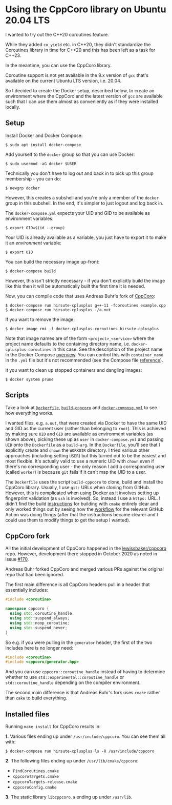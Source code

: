 Using the CppCoro library on Ubuntu 20.04 LTS
=============================================

I wanted to try out the C++20 coroutines feature.

While they added `co_yield` etc. in C++20, they didn't standardize the Coroutines library in time for C++20 and this has been left as a task for C++23.

In the meantime, you can use the CppCoro library.

Coroutine support is not yet available in the 9.x version of `gcc` that's available on the current Ubuntu LTS version, i.e. 20.04.

So I decided to create the Docker setup, described below, to create an environment where the CppCoro and the latest version of `gcc` are available such that I can use them almost as conveniently as if they were installed locally.

Setup
-----

Install Docker and Docker Compose:

    $ sudo apt install docker-compose

Add yourself to the `docker` group so that you can use Docker:

    $ sudo usermod -aG docker $USER

Technically you don't have to log out and back in to pick up this group membership - you can do:

    $ newgrp docker

However, this creates a subshell and you're only a member of the `docker` group in this subshell. In the end, it's simpler to just logout and log back in.

The `docker-compose.yml` expects your UID and GID to be available as environment variables:

    $ export GID=$(id --group)

Your UID is already available as a variable, you just have to export it to make it an _environment_ variable:

    $ export UID

You can build the necessary image up-front:

    $ docker-compose build

However, this isn't strictly necessary - if you don't explicitly build the image like this then it will be automatically built the first time it is needed.

Now, you can compile code that uses Andreas Buhr's fork of [CppCoro](https://github.com/andreasbuhr/cppcoro/blob/master/README.md#cppcoro---a-coroutine-library-for-c):

    $ docker-compose run hirsute-cplusplus g++-11 -fcoroutines example.cpp
    $ docker-compose run hirsute-cplusplus ./a.out

If you want to remove the image:

    $ docker image rmi -f docker-cplusplus-coroutines_hirsute-cplusplus

Note that image names are of the form `<project>_<service>` where the project name defaults to the containing directory name, i.e. `docker-cplusplus-coroutines` in this case. See the description of the project name in the Docker Compose [overview](https://docs.docker.com/compose/). You can control this with `container_name` in the `.yml` file but it's not recommended (see the Compose file [reference](https://docs.docker.com/compose/compose-file/compose-file-v3/)).

It you want to clean up stopped containers and dangling images:

    $ docker system prune

Scripts
-------

Take a look at [`Dockerfile`](Dockerfile), [`build-cppcoro`](build-cppcoro) and [`docker-compose.yml`](docker-compose.yml) to see how everything works.

I wanted files, e.g. `a.out`, that were created via Docker to have the same UID and GID as the current user (rather than belonging to `root`). This is achieved by making sure `UID` and `GID` are available as environment variables (as shown above), picking these up as `user` in `docker-compose.yml` and passing `UID` onto the `Dockerfile` as a `build-arg`. In the `Dockerfile`, you'll see that I explicitly create and `chown` the `WORKDIR` directory. I tried various other approaches (including setting `USER`) but this turned out to be the easiest and most flexible. It's actually valid to use a numeric UID with `chown` even if there's no corresponding user - the only reason I add a corresponding user (called `worker`) is because `git` fails if it can't map the UID to a user.

The `Dockerfile` uses the script `build-cppcoro` to clone, build and install the CppCoro library. Usually, I use `git:` URLs when cloning from GitHub. However, this is complicated when using Docker as it involves setting up fingerprint validation (as `ssh` is involved). So, instead I use a `https:` URL. I didn't find the build [instructions](https://github.com/andreasbuhr/cppcoro/blob/master/README.md#building) for building with `cmake` entirely clear and only worked things out by seeing how the [workflow](https://github.com/andreasbuhr/cppcoro/blob/master/.github/workflows/cmake.yml) for the relevant GitHub Action was doing things (after that the instructions became clearer and I could use them to modify things to get the setup I wanted).

CppCoro fork
------------

All the initial development of CppCoro happened in the [lewissbaker/cppcoro](https://github.com/lewissbaker/cppcoro) repo. However, development there stopped in October 2020 as noted in issue [#170](https://github.com/lewissbaker/cppcoro/issues/170).

Andreas Buhr forked CppCoro and merged various PRs against the original repo that had been ignored.

The first main difference is all CppCoro headers pull in a header that essentially includes:

```c++
#include <coroutine>

namespace cppcoro {
  using std::coroutine_handle;
  using std::suspend_always;
  using std::noop_coroutine;
  using std::suspend_never;
}
```

So e.g. if you were pulling in the `generator` header, the first of the two includes here is no longer need:

```c++
#include <coroutine>
#include <cppcoro/generator.hpp>
```

And you can use `cppcoro::coroutine_handle` instead of having to determine whether to use `std::experimental::coroutine_handle` or `std::coroutine_handle` depending on the compiler environment.

The second main difference is that Andreas Buhr's fork uses `cmake` rather than `cake` to build everything.

Installed files
---------------

Running `make install` for CppCoro results in:

**1.** Various files ending up under `/usr/include/cppcoro`. You can see them all with:

```
$ docker-compose run hirsute-cplusplus ls -R /usr/include/cppcoro
```

**2.** The following files ending up under `/usr/lib/cmake/cppcoro`:

* `FindCoroutines.cmake`
* `cppcoroTargets.cmake`
* `cppcoroTargets-release.cmake`
* `cppcoroConfig.cmake`

**3.** The static library `libcppcoro.a` ending up under `/usr/lib`.
